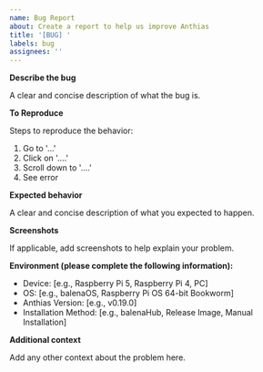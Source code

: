 ```yaml
---
name: Bug Report
about: Create a report to help us improve Anthias
title: '[BUG] '
labels: bug
assignees: ''
---
```


**Describe the bug**

A clear and concise description of what the bug is.

**To Reproduce**

Steps to reproduce the behavior:
1. Go to '...'
2. Click on '....'
3. Scroll down to '....'
4. See error

**Expected behavior**

A clear and concise description of what you expected to happen.

**Screenshots**

If applicable, add screenshots to help explain your problem.

**Environment (please complete the following information):**

- Device: [e.g., Raspberry Pi 5, Raspberry Pi 4, PC]
- OS: [e.g., balenaOS, Raspberry Pi OS 64-bit Bookworm]
- Anthias Version: [e.g., v0.19.0]
- Installation Method: [e.g., balenaHub, Release Image, Manual Installation]

**Additional context**

Add any other context about the problem here.